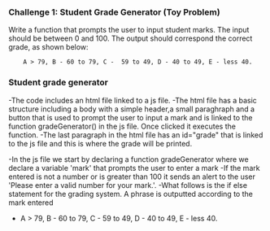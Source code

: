 ### Challenge 1: Student Grade Generator (Toy Problem)

Write a function that prompts the user to input student marks. The input should be between 0 and 100. The output should correspond the correct grade, as shown below: 

        A > 79, B - 60 to 79, C -  59 to 49, D - 40 to 49, E - less 40.

### Student grade generator
-The code includes an html file linked to a js file.
-The html file has a basic structure including a body with a simple header,a small paraghraph and a button that is used to prompt the user to input a mark and is linked to the function gradeGenerator() in the js file. Once clicked it executes the function.
-The last paragraph in the html file has an id="grade" that is linked to the js file and this is where the grade will be printed.

-In the js file we start by declaring a function gradeGenerator where we declare a variable 'mark' that prompts the user to enter a mark
-If the mark entered is not a number or is greater than 100 it sends an alert to the user 'Please enter a valid number for your mark.'.
-What follows is the if else statement for the grading system. A phrase is outputted according to the mark entered
-   A > 79, B - 60 to 79, C -  59 to 49, D - 40 to 49, E - less 40.